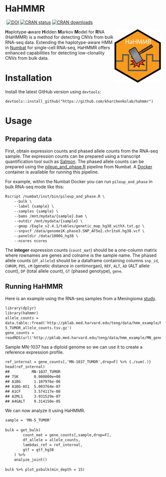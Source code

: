 # HaHMMR

<!-- badges: start -->
[![<kharchenkolab>](https://circleci.com/gh/kharchenkolab/hahmmr.svg?style=svg)](https://app.circleci.com/pipelines/github/kharchenkolab/hahmmr)
[![DOI](https://zenodo.org/badge/DOI/10.5281/zenodo.8342630.svg)](https://doi.org/10.5281/zenodo.8342630)
[![CRAN status](https://www.r-pkg.org/badges/version/hahmmr)](https://cran.r-project.org/package=hahmmr)
[![CRAN downloads](https://cranlogs.r-pkg.org/badges/hahmmr)](https://cran.r-project.org/package=hahmmr)
<!-- badges: end -->

<img src="hahmmr_logo.png" align="right" width="150">

**H**aplotype-**a**ware **H**idden **M**arkov **M**odel for **R**NA (HaHMMR) is a method for detecting CNVs from bulk RNA-seq data. Extending the haplotype-aware HMM in [Numbat](https://github.com/kharchenkolab/numbat) for single-cell RNA-seq, HaHMMR offers enhanced capabilities for detecting low-clonality CNVs from bulk data.

# Installation
Install the latest GitHub version using `devtools`:
```
devtools::install_github("https://github.com/kharchenkolab/hahmmr")
```

# Usage

## Preparing data
First, obtain expression counts and phased allele counts from the RNA-seq sample. The expression counts can be prepared using a transcript quantification tool such as [Salmon](https://salmon.readthedocs.io/en/latest/salmon.html). The phased allele counts can be prepared using the [pileup_and_phase.R](https://kharchenkolab.github.io/numbat/articles/numbat.html#preparing-data) pipeline from Numbat. A [Docker](https://kharchenkolab.github.io/numbat/articles/numbat.html#docker) container is available for running this pipeline.

For example, within the Numbat Docker you can run `pileup_and_phase` in bulk RNA-seq mode like this:
```
Rscript /numbat/inst/bin/pileup_and_phase.R \
    --bulk \
    --label {sample} \
    --samples {sample} \
    --bams /mnt/mydata/{sample}.bam \
    --outdir /mnt/mydata/{sample} \
    --gmap /Eagle_v2.4.1/tables/genetic_map_hg38_withX.txt.gz \
    --snpvcf /data/genome1K.phase3.SNP_AF5e2.chr1toX.hg38.vcf \
    --paneldir /data/1000G_hg38 \
    --ncores ncores
```

The **integer** expression counts (`count_mat`) should be a one-column matrix where rownames are genes and colname is the sample name. The phased allele counts (`df_allele`) should be a dataframe containing columns `snp_id`, `CHROM`, `POS`, `cM` (genetic distance in centimorgan), `REF`, `ALT`, `AD` (ALT allele count), `DP` (total allele count), `GT` (phased genotype), `gene`. 

## Running HaHMMR
Here is an example using the RNA-seq samples from a Meningioma [study](https://pubmed.ncbi.nlm.nih.gov/27548314/).

```
library(dplyr)
library(hahmmr)
allele_counts = data.table::fread('http://pklab.med.harvard.edu/teng/data/hmm_example/MN-5_TUMOR_allele_counts.tsv.gz')
gene_counts = readRDS(url('http://pklab.med.harvard.edu/teng/data/hmm_example/MN_gene_counts.rds'))
```

Sample MN-1037 has a diploid genome so we can use it to create a reference expression profile.

```
ref_internal = gene_counts[,'MN-1037_TUMOR',drop=F] %>% {./sum(.)}
head(ref_internal)
##          MN-1037_TUMOR
## 7SK       0.000000e+00
## A1BG      1.107976e-06
## A1BG-AS1  5.003764e-07
## A1CF      3.574117e-08
## A2ML1     3.931529e-07
## A4GALT    9.314150e-05
```

We can now analyze it using HaHMMR.

```
sample = 'MN-5_TUMOR'

bulk = get_bulk(
        count_mat = gene_counts[,sample,drop=F],
        df_allele = allele_counts,
        lambdas_ref = ref_internal,
        gtf = gtf_hg38
    ) %>% 
    analyze_joint()

bulk %>% plot_psbulk(min_depth = 15)
```
